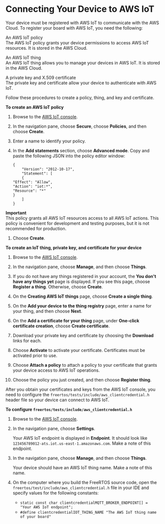 # Connecting Your Device to AWS IoT<a name="testing-connect-iot"></a>

Your device must be registered with AWS IoT to communicate with the AWS Cloud\. To register your board with AWS IoT, you need the following:

An AWS IoT policy  
The AWS IoT policy grants your device permissions to access AWS IoT resources\. It is stored in the AWS Cloud\.

An AWS IoT thing  
An AWS IoT thing allows you to manage your devices in AWS IoT\. It is stored in the AWS Cloud\.

A private key and X\.509 certificate  
The private key and certificate allow your device to authenticate with AWS IoT\.

Follow these procedures to create a policy, thing, and key and certificate\.

**To create an AWS IoT policy**

1. Browse to the [AWS IoT console](https://console.aws.amazon.com/iotv2/)\.

1. In the navigation pane, choose **Secure**, choose **Policies**, and then choose **Create**\.

1. Enter a name to identify your policy\.

1. In the **Add statements** section, choose **Advanced mode**\. Copy and paste the following JSON into the policy editor window:

   ```
   {
       "Version": "2012-10-17",
       "Statement": [
       {
   "Effect": "Allow",
   "Action": "iot:*",
   "Resource": "*"
   }
       ]
   }
   ```
**Important**  
This policy grants all AWS IoT resources access to all AWS IoT actions\. This policy is convenient for development and testing purposes, but it is not recommended for production\.

1. Choose **Create**\.

**To create an IoT thing, private key, and certificate for your device**

1. Browse to the [AWS IoT console](https://console.aws.amazon.com/iotv2/)\.

1. In the navigation pane, choose **Manage**, and then choose **Things**\.

1. If you do not have any things registered in your account, the **You don't have any things yet** page is displayed\. If you see this page, choose **Register a thing**\. Otherwise, choose **Create**\.

1. On the **Creating AWS IoT things** page, choose **Create a single thing**\.

1. On the **Add your device to the thing registry** page, enter a name for your thing, and then choose **Next**\.

1. On the **Add a certificate for your thing** page, under **One\-click certificate creation**, choose **Create certificate**\.

1. Download your private key and certificate by choosing the **Download** links for each\.

1. Choose **Activate** to activate your certificate\. Certificates must be activated prior to use\.

1. Choose **Attach a policy** to attach a policy to your certificate that grants your device access to AWS IoT operations\.

1. Choose the policy you just created, and then choose **Register thing**\.

After you obtain your certificates and keys from the AWS IoT console, you need to configure the `freertos/tests/include/aws_clientcredential.h` header file so your device can connect to AWS IoT\.

**To configure `freertos/tests/include/aws_clientcredential.h`**

1. Browse to the [AWS IoT console](https://console.aws.amazon.com/iotv2/)\.

1. In the navigation pane, choose **Settings**\.

   Your AWS IoT endpoint is displayed in **Endpoint**\. It should look like `123456789012-ats.iot.us-east-1.amazonaws.com`\. Make a note of this endpoint\.

1. In the navigation pane, choose **Manage**, and then choose **Things**\.

   Your device should have an AWS IoT thing name\. Make a note of this name\.

1. On the computer where you build the FreeRTOS source code, open the `freertos/test/include/aws_clientcredential.h` file in your IDE and specify values for the following constants:
   + `static const char clientcredentialMQTT_BROKER_ENDPOINT[] = "Your AWS IoT endpoint";`
   + `#define clientcredentialIOT_THING_NAME "The AWS IoT thing name of your board"`
